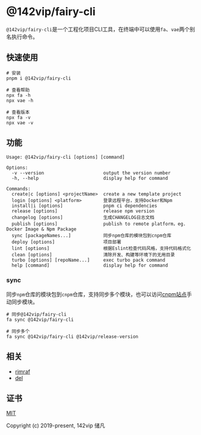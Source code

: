# @142vip/fairy-cli

`@142vip/fairy-cli`是一个工程化项目CLI工具，在终端中可以使用`fa`、`vae`两个别名执行命令。

## 快速使用

```shell
# 安装
pnpm i @142vip/fairy-cli

# 查看帮助
npx fa -h
npx vae -h

# 查看版本
npx fa -v
npx vae -v
```

## 功能

```text
Usage: @142vip/fairy-cli [options] [command]

Options:
  -v --version                      output the version number
  -h, --help                        display help for command

Commands:
  create|c [options] <projectName>  create a new template project
  login [options] <platform>        登录远程平台，支持Docker和Npm
  install|i [options]               pnpm ci dependencies
  release [options]                 release npm version
  changelog [options]               生成CHANGELOG日志文档
  publish [options]                 publish to remote platform，eg. Docker Image & Npm Package
  sync [packageNames...]            同步npm仓库的模块包到cnpm仓库
  deploy [options]                  项目部署
  lint [options]                    根据Eslint检查代码风格，支持代码格式化
  clean [options]                   清除开发、构建等环境下的无用目录
  turbo [options] [repoName...]     exec turbo pack command
  help [command]                    display help for command
```

### sync

同步`npm`仓库的模块包到`cnpm`仓库，支持同步多个模块，也可以访问[cnpm站点](https://npmmirror.com/)手动同步模块。

```shell
# 同步@142vip/fairy-cli
fa sync @142vip/fairy-cli

# 同步多个
fa sync @142vip/fairy-cli @142vip/release-version
```

## 相关

- [rimraf](https://www.npmjs.com/package/rimraf)
- [del](https://www.npmjs.com/package/del)

## 证书

[MIT](https://opensource.org/license/MIT)

Copyright (c) 2019-present, 142vip 储凡
